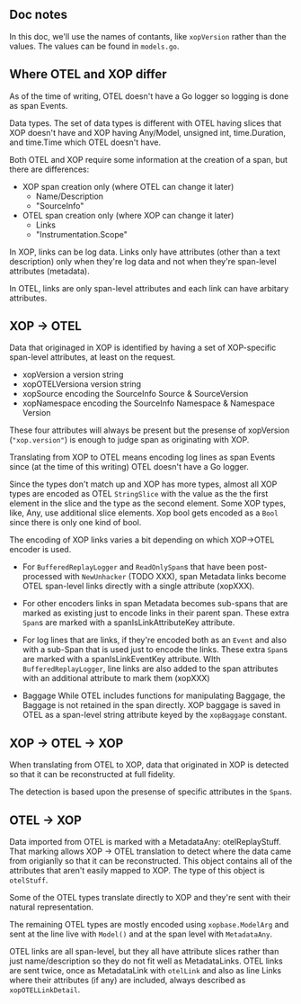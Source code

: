 
## Doc notes

In this doc, we'll use the names of contants, like `xopVersion` 
rather than the values. The values can be found in `models.go`.

## Where OTEL and XOP differ

As of the time of writing, OTEL doesn't have a Go logger so logging
is done as span Events.

Data types.  The set of data types is different with OTEL having 
slices that XOP doesn't have and XOP having Any/Model, unsigned int,
time.Duration, and time.Time which OTEL doesn't have.

Both OTEL and XOP require some information at the creation of a span,
but there are differences:

- XOP span creation only (where OTEL can change it later)
  - Name/Description
  - "SourceInfo"
- OTEL span creation only (where XOP can change it later)
  - Links
  - "Instrumentation.Scope"

In XOP, links can be log data. Links only have attributes (other
than a text description) only when they're log data and not when
they're span-level attributes (metadata).

In OTEL, links are only span-level attributes and each link can
have arbitary attributes.

## XOP -> OTEL

Data that originaged in XOP is identified by having a set of 
XOP-specific span-level attributes, at least on the request.

- xopVersion a version string 
- xopOTELVersiona version string 
- xopSource encoding the SourceInfo Source & SourceVersion
- xopNamespace encoding the SourceInfo Namespace & Namespace Version

These four attributes will always be present but the presense of 
xopVersion (`"xop.version"`) is enough to judge span as originating
with XOP.

Translating from XOP to OTEL means encoding log lines as span Events
since (at the time of this writing) OTEL doesn't have a Go logger.

Since the types don't match up and XOP has more types, almost all XOP
types are encoded as OTEL `StringSlice` with the value as the the first
element in the slice and the type as the second element. Some XOP types,
like, Any, use additional slice elements. Xop bool gets encoded as a
`Bool` since there is only one kind of bool.

The encoding of XOP links varies a bit depending on which XOP->OTEL
encoder is used.

- For `BufferedReplayLogger` and `ReadOnlySpan`s that have been 
  post-processed with `NewUnhacker` (TODO XXX), span Metadata links
  become OTEL span-level links directly with a single attribute (xopXXX).
- For other encoders links in span Metadata becomes sub-spans that are 
  marked as existing just to encode links in their parent span. These
  extra `Span`s are marked with a spanIsLinkAttributeKey attribute.
- For log lines that are links, if they're encoded both as an `Event`
  and also with a sub-Span that is used just to encode the links. These
  extra `Span`s are marked with a spanIsLinkEventKey attribute.
  WIth `BufferedReplayLogger`, line links are also added to the span
  attributes with an additional attribute to mark them (xopXXX)

- Baggage
  While OTEL includes functions for manipulating Baggage, the Baggage is
  not retained in the span directly. XOP baggage is saved in OTEL as
  a span-level string attribute keyed by the `xopBaggage` constant.

## XOP -> OTEL -> XOP

When translating from OTEL to XOP, data that originated in XOP is detected
so that it can be reconstructed at full fidelity.

The detection is based upon the presense of specific attributes in the 
`Span`s.

## OTEL -> XOP 

Data imported from OTEL is marked with a MetadataAny: otelReplayStuff.
That marking allows XOP -> OTEL translation to detect where the data came
from origianlly so that it can be reconstructed. This object contains
all of the attributes that aren't easily mapped to XOP. The type of this
object is `otelStuff`.

Some of the OTEL types translate directly to XOP and they're sent with their
natural representation.

The remaining OTEL types are mostly encoded using `xopbase.ModelArg` and sent
at the line live with `Model()` and at the span level with `MetadataAny`.  

OTEL links are all span-level, but they all have attribute slices rather than
just name/description so they do not fit well as MetadataLinks. OTEL links are
sent twice, once as MetadataLink with `otelLink` and also as line Links where
their attributes (if any) are included, always described as `xopOTELLinkDetail`.
